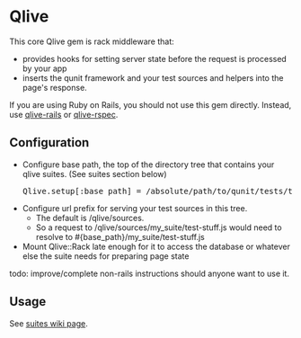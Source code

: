 # Qlive

This core Qlive gem is rack middleware that:

* provides hooks for setting server state before the request is processed by your app
* inserts the qunit framework and your test sources and helpers into the page's response.


If you are using Ruby on Rails, you should not use this gem directly. Instead, use 
[qlive-rails](https://github.com/proxv/qlive-rails) or [qlive-rspec](https://github.com/proxv/qlive-rspec).


## Configuration 

* Configure base path, the top of the directory tree that contains your qlive suites. (See suites section below)
    <pre>Qlive.setup[:base_path] = /absolute/path/to/qunit/tests/tree</pre>
* Configure url prefix for serving your test sources in this tree.
    * The default is /qlive/sources.
    * So a request to /qlive/sources/my_suite/test-stuff.js would need to resolve to #{base_path}/my_suite/test-stuff.js
* Mount Qlive::Rack late enough for it to access the database or whatever else the suite needs for preparing page state

todo: improve/complete non-rails instructions should anyone want to use it.


## Usage

See [suites wiki page](https://github.com/proxv/qlive/wiki/qlive-suites).

